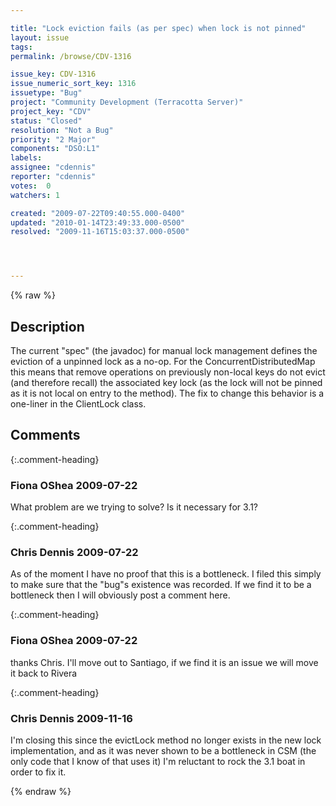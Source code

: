 ```yaml
---

title: "Lock eviction fails (as per spec) when lock is not pinned"
layout: issue
tags: 
permalink: /browse/CDV-1316

issue_key: CDV-1316
issue_numeric_sort_key: 1316
issuetype: "Bug"
project: "Community Development (Terracotta Server)"
project_key: "CDV"
status: "Closed"
resolution: "Not a Bug"
priority: "2 Major"
components: "DSO:L1"
labels: 
assignee: "cdennis"
reporter: "cdennis"
votes:  0
watchers: 1

created: "2009-07-22T09:40:55.000-0400"
updated: "2010-01-14T23:49:33.000-0500"
resolved: "2009-11-16T15:03:37.000-0500"




---
```


{% raw %}

## Description

<div markdown="1" class="description">

The current "spec" (the javadoc) for manual lock management defines the eviction of a unpinned lock as a no-op.  For the ConcurrentDistributedMap this means that remove operations on previously non-local keys do not evict (and therefore recall) the associated key lock (as the lock will not be pinned as it is not local on entry to the method).  The fix to change this behavior is a one-liner in the ClientLock class.

</div>

## Comments


{:.comment-heading}
### **Fiona OShea** <span class="date">2009-07-22</span>

<div markdown="1" class="comment">

What problem are we trying to solve?
Is it necessary for 3.1?

</div>


{:.comment-heading}
### **Chris Dennis** <span class="date">2009-07-22</span>

<div markdown="1" class="comment">

As of the moment I have no proof that this is a bottleneck.  I filed this simply to make sure that the "bug"s existence was recorded.  If we find it to be a bottleneck then I will obviously post a comment here.

</div>


{:.comment-heading}
### **Fiona OShea** <span class="date">2009-07-22</span>

<div markdown="1" class="comment">

thanks Chris. I'll move out to Santiago, if we find it is an issue we will move it back to Rivera

</div>


{:.comment-heading}
### **Chris Dennis** <span class="date">2009-11-16</span>

<div markdown="1" class="comment">

I'm closing this since the evictLock method no longer exists in the new lock implementation, and as it was never shown to be a bottleneck in CSM (the only code that I know of that uses it) I'm reluctant to rock the 3.1 boat in order to fix it.

</div>



{% endraw %}
